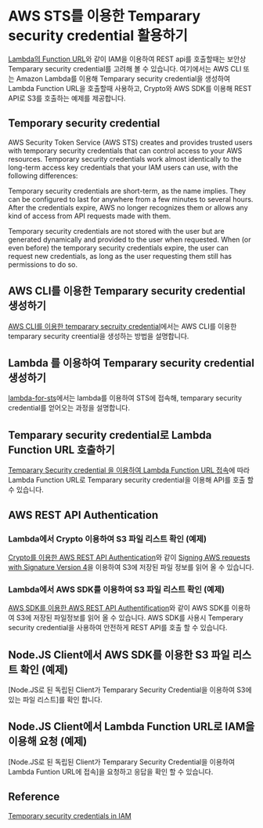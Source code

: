 # AWS STS를 이용한 Temparary security credential 활용하기 

[Lambda의 Function URL](https://aws.amazon.com/ko/about-aws/whats-new/2022/04/aws-lambda-function-urls-built-in-https-endpoints/)와 같이 IAM을 이용하여 REST api를 호출할때는 보안상 Temparary security credential를 고려해 볼 수 있습니다. 여기에서는 AWS CLI 또는 Amazon Lambda를 이용해 Temparary security credential을 생성하여 Lambda Function URL을 호출할때 사용하고, Crypto와 AWS SDK를 이용해 REST API로 S3를 호출하는 예제를 제공합니다.

## Temporary security credential 

AWS Security Token Service (AWS STS) creates and provides trusted users with temporary security credentials that can control access to your AWS resources. Temporary security credentials work almost identically to the long-term access key credentials that your IAM users can use, with the following differences:

Temporary security credentials are short-term, as the name implies. They can be configured to last for anywhere from a few minutes to several hours. After the credentials expire, AWS no longer recognizes them or allows any kind of access from API requests made with them.

Temporary security credentials are not stored with the user but are generated dynamically and provided to the user when requested. When (or even before) the temporary security credentials expire, the user can request new credentials, as long as the user requesting them still has permissions to do so.


## AWS CLI를 이용한 Temparary security credential 생성하기 

[AWS CLI를 이용한 temparary secruity credential](https://github.com/kyopark2014/aws-security-token-service/blob/main/credential-using-aws-cli.md)에서는 AWS CLI를 이용한 temparary security creential을 생성하는 방법을 설명합니다. 

## Lambda 를 이용하여 Temparary security credential 생성하기 

[lambda-for-sts](https://github.com/kyopark2014/aws-security-token-service/tree/main/lambda-for-sts)에서는 lambda를 이용하여 STS에 접속해, temparary security credential를 얻어오는 과정을 설명합니다. 

## Temparary security credential로 Lambda Function URL 호출하기 

[Temparary Security credential 을 이용하여 Lambda Function URL 접속](https://github.com/kyopark2014/aws-security-token-service/blob/main/lambda-invation-using-temp-credential.md)에 따라 Lambda Function URL로 Temparary security credential을 이용해 API를 호출 할 수 있습니다.

## AWS REST API Authentication 

### Lambda에서 Crypto 이용하여 S3 파일 리스트 확인 (예제)

[Crypto를 이용한 AWS REST API Authentication](https://github.com/kyopark2014/aws-security-token-service/tree/main/lambda-for-authentification-request-using-crypto)와 같이 [Signing AWS requests with Signature Version 4](https://docs.aws.amazon.com/general/latest/gr/sigv4_signing.html)을 이용하여 S3에 저장된 파일 정보를 읽어 올 수 있습니다. 

### Lambda에서 AWS SDK를 이용하여 S3 파일 리스트 확인 (예제)

[AWS SDK를 이용한 AWS REST API Authentification](https://github.com/kyopark2014/aws-security-token-service/tree/main/lambda-for-authentification-request-using-sdk)와 같이 AWS SDK를 이용하여 S3에 저장된 파일정보를 읽어 올 수 있습니다. AWS SDK를 사용시 Temperary security credential을 사용하여 안전하게 REST API를 호출 할 수 있습니다. 

## Node.JS Client에서 AWS SDK를 이용한 S3 파일 리스트 확인 (예제)

[Node.JS로 된 독립된 Client가 Temparary Security Credential을 이용하여 S3에 있는 파일 리스트]를 확인 합니다. 

## Node.JS Client에서 Lambda Function URL로 IAM을 이용해 요청 (예제)

[Node.JS로 된 독립된 Client가 Temparary Security Credential을 이용하여 Lambda Funtion URL에 접속]을 요청하고 응답을 확인 할 수 있습니다. 

## Reference

[Temporary security credentials in IAM](https://docs.aws.amazon.com/IAM/latest/UserGuide/id_credentials_temp.html)

